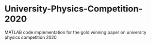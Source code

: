 # University-Physics-Competition-2020
MATLAB code implementation for the gold winning paper on university physics competition 2020
